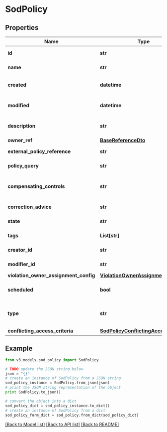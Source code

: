 # SodPolicy


## Properties
Name | Type | Description | Notes
------------ | ------------- | ------------- | -------------
**id** | **str** | Policy id | [optional] [readonly] 
**name** | **str** | Policy Business Name | [optional] 
**created** | **datetime** | The time when this SOD policy is created. | [optional] [readonly] 
**modified** | **datetime** | The time when this SOD policy is modified. | [optional] [readonly] 
**description** | **str** | Optional description of the SOD policy | [optional] 
**owner_ref** | [**BaseReferenceDto**](BaseReferenceDto.md) |  | [optional] 
**external_policy_reference** | **str** | Optional External Policy Reference | [optional] 
**policy_query** | **str** | Search query of the SOD policy | [optional] 
**compensating_controls** | **str** | Optional compensating controls(Mitigating Controls) | [optional] 
**correction_advice** | **str** | Optional correction advice | [optional] 
**state** | **str** | whether the policy is enforced or not | [optional] 
**tags** | **List[str]** | tags for this policy object | [optional] 
**creator_id** | **str** | Policy&#39;s creator ID | [optional] [readonly] 
**modifier_id** | **str** | Policy&#39;s modifier ID | [optional] [readonly] 
**violation_owner_assignment_config** | [**ViolationOwnerAssignmentConfig**](ViolationOwnerAssignmentConfig.md) |  | [optional] 
**scheduled** | **bool** | defines whether a policy has been scheduled or not | [optional] [default to False]
**type** | **str** | whether a policy is query based or conflicting access based | [optional] [default to 'GENERAL']
**conflicting_access_criteria** | [**SodPolicyConflictingAccessCriteria**](SodPolicyConflictingAccessCriteria.md) |  | [optional] 

## Example

```python
from v3.models.sod_policy import SodPolicy

# TODO update the JSON string below
json = "{}"
# create an instance of SodPolicy from a JSON string
sod_policy_instance = SodPolicy.from_json(json)
# print the JSON string representation of the object
print SodPolicy.to_json()

# convert the object into a dict
sod_policy_dict = sod_policy_instance.to_dict()
# create an instance of SodPolicy from a dict
sod_policy_form_dict = sod_policy.from_dict(sod_policy_dict)
```
[[Back to Model list]](../README.md#documentation-for-models) [[Back to API list]](../README.md#documentation-for-api-endpoints) [[Back to README]](../README.md)


